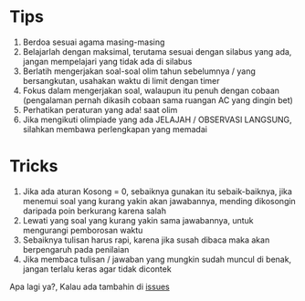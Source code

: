 # Tips
1. Berdoa sesuai agama masing-masing <br>
2. Belajarlah dengan maksimal, terutama sesuai dengan silabus yang ada, jangan mempelajari yang tidak ada di silabus <br>
3. Berlatih mengerjakan soal-soal olim tahun sebelumnya / yang bersangkutan, usahakan waktu di limit dengan timer <br>
4. Fokus dalam mengerjakan soal, walaupun itu penuh dengan cobaan (pengalaman pernah dikasih cobaan sama ruangan AC yang dingin bet) <br>
5. Perhatikan peraturan yang ada! saat olim <br>
6. Jika mengikuti olimpiade yang ada JELAJAH / OBSERVASI LANGSUNG, silahkan membawa perlengkapan yang memadai <br>

# Tricks
1. Jika ada aturan Kosong = 0, sebaiknya gunakan itu sebaik-baiknya, jika menemui soal yang kurang yakin akan jawabannya, mending dikosongin daripada poin berkurang karena salah <br>
2. Lewati yang soal yang kurang yakin sama jawabannya, untuk mengurangi pemborosan waktu <br>
3. Sebaiknya tulisan harus rapi, karena jika susah dibaca maka akan berpengaruh pada penilaian <br>
4. Jika membaca tulisan / jawaban yang mungkin sudah muncul di benak, jangan terlalu keras agar tidak dicontek <br>

Apa lagi ya?, Kalau ada tambahin di [issues](https://github.com/masato402/masato402.github.io/issues) <br>
